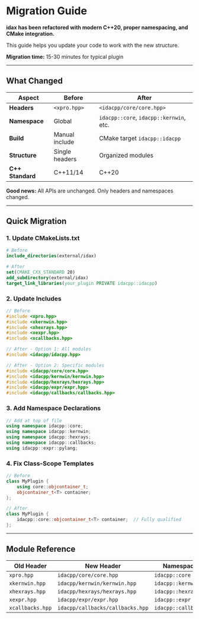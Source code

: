 # Migration Guide

**idax has been refactored with modern C++20, proper namespacing, and CMake integration.**

This guide helps you update your code to work with the new structure.

**Migration time:** 15-30 minutes for typical plugin

---

## What Changed

| Aspect | Before | After |
|--------|--------|-------|
| **Headers** | `<xpro.hpp>` | `<idacpp/core/core.hpp>` |
| **Namespace** | Global | `idacpp::core`, `idacpp::kernwin`, etc. |
| **Build** | Manual include | CMake target `idacpp::idacpp` |
| **Structure** | Single headers | Organized modules |
| **C++ Standard** | C++11/14 | C++20 |

**Good news:** All APIs are unchanged. Only headers and namespaces changed.

---

## Quick Migration

### 1. Update CMakeLists.txt

```cmake
# Before
include_directories(external/idax)

# After
set(CMAKE_CXX_STANDARD 20)
add_subdirectory(external/idax)
target_link_libraries(your_plugin PRIVATE idacpp::idacpp)
```

### 2. Update Includes

```cpp
// Before
#include <xpro.hpp>
#include <xkernwin.hpp>
#include <xhexrays.hpp>
#include <xexpr.hpp>
#include <xcallbacks.hpp>

// After - Option 1: All modules
#include <idacpp/idacpp.hpp>

// After - Option 2: Specific modules
#include <idacpp/core/core.hpp>
#include <idacpp/kernwin/kernwin.hpp>
#include <idacpp/hexrays/hexrays.hpp>
#include <idacpp/expr/expr.hpp>
#include <idacpp/callbacks/callbacks.hpp>
```

### 3. Add Namespace Declarations

```cpp
// Add at top of file
using namespace idacpp::core;
using namespace idacpp::kernwin;
using namespace idacpp::hexrays;
using namespace idacpp::callbacks;
using idacpp::expr::pylang;
```

### 4. Fix Class-Scope Templates

```cpp
// Before
class MyPlugin {
    using core::objcontainer_t;
    objcontainer_t<T> container;
};

// After
class MyPlugin {
    idacpp::core::objcontainer_t<T> container;  // Fully qualified
};
```

---

## Module Reference

| Old Header | New Header | Namespace |
|------------|------------|-----------|
| `xpro.hpp` | `idacpp/core/core.hpp` | `idacpp::core` |
| `xkernwin.hpp` | `idacpp/kernwin/kernwin.hpp` | `idacpp::kernwin` |
| `xhexrays.hpp` | `idacpp/hexrays/hexrays.hpp` | `idacpp::hexrays` |
| `xexpr.hpp` | `idacpp/expr/expr.hpp` | `idacpp::expr` |
| `xcallbacks.hpp` | `idacpp/callbacks/callbacks.hpp` | `idacpp::callbacks` |


